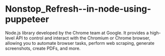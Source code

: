 # Nonstop_Refresh--in-node-using-puppeteer
Node.js library developed by the Chrome team at Google.
It provides a high-level API to control and interact with the Chromium or Chrome browser,
allowing you to automate browser tasks, perform web scraping, generate screenshots, create PDFs, and more.
